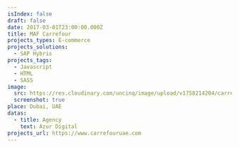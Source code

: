 ```yaml
---
isIndex: false
draft: false
date: 2017-03-01T23:00:00.000Z
title: MAF Carrefour
projects_types: E-commerce
projects_solutions:
  - SAP Hybris
projects_tags:
  - Javascript
  - HTML
  - SASS
image:
  src: https://res.cloudinary.com/uncinq/image/upload/v1758214204/carrefour_oreino.png
  screenshot: true
place: Dubai, UAE
datas:
  - title: Agency
    text: Azur Digital
projects_url: https://www.carrefouruae.com
---
```

